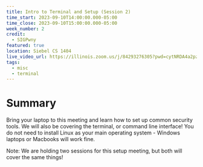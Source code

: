 ```yaml
---
title: Intro to Terminal and Setup (Session 2)
time_start: 2023-09-10T14:00:00.000-05:00
time_close: 2023-09-10T15:00:00.000-05:00
week_number: 2
credit:
  - SIGPwny
featured: true
location: Siebel CS 1404
live_video_url: https://illinois.zoom.us/j/84293276305?pwd=cytNRDA4a2pzeGFpQ0l5Ty9aWVd4UT09
tags:
  - misc
  - terminal
---
```

# Summary
Bring your laptop to this meeting and learn how to set up common security tools. We will also be covering the terminal, or command line interface! You do not need to install Linux as your main operating system - Windows laptops or Macbooks will work fine.

Note: We are holding two sessions for this setup meeting, but both will cover the same things!
